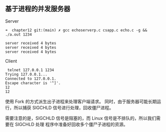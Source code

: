 ## 基于进程的并发服务器


Server

```
➜  chapter12 git:(main) ✗ gcc echoserverp.c csapp.c echo.c -g && ./a.out 1234

server received 4 bytes
server received 4 bytes
server received 4 bytes
```

Client

```
 telnet 127.0.0.1 1234
Trying 127.0.0.1...
Connected to 127.0.0.1.
Escape character is '^]'.
12
12
```

使用 Fork 的方式派生出子进程来处理客户端请求。
同时，由于服务器可能长期运行，所以捕获 SIGCHLD 信号进行处理，回收僵尸进程。

需要注意的是，SIGCHLD 信号是阻塞的，而 Linux 信号是不排队的，所以我们需要在 SIGCHLD 处理
程序中准备好回收多个僵尸子进程的资源。
